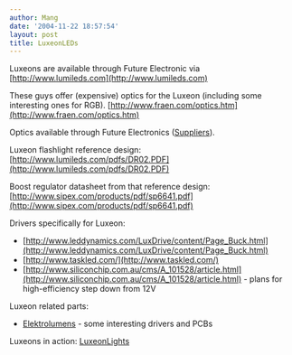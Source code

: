 ```yaml
---
author: Mang
date: '2004-11-22 18:57:54'
layout: post
title: LuxeonLEDs
---
```


Luxeons are available through Future Electronic via [http://www.lumileds.com](http://www.lumileds.com)

These guys offer (expensive) optics for the Luxeon (including some interesting ones for RGB). [http://www.fraen.com/optics.htm](http://www.fraen.com/optics.htm)

Optics available through Future Electronics ([Suppliers](Suppliers.html)).

Luxeon flashlight reference design: [http://www.lumileds.com/pdfs/DR02.PDF](http://www.lumileds.com/pdfs/DR02.PDF)

Boost regulator datasheet from that reference design: [http://www.sipex.com/products/pdf/sp6641.pdf](http://www.sipex.com/products/pdf/sp6641.pdf)

Drivers specifically for Luxeon:

* [http://www.leddynamics.com/LuxDrive/content/Page_Buck.html](http://www.leddynamics.com/LuxDrive/content/Page_Buck.html)
* [http://www.taskled.com/](http://www.taskled.com/)
* [http://www.siliconchip.com.au/cms/A_101528/article.html](http://www.siliconchip.com.au/cms/A_101528/article.html) - plans for high-efficiency step down from 12V

Luxeon related parts:

* [Elektrolumens](http://www.king-cart.com/cgi-bin/cart.cgi?store=elektrolumens&product=Flashlight+Hobbyist+Parts) - some interesting drivers and PCBs

Luxeons in action: [LuxeonLights](LuxeonLights.html)
